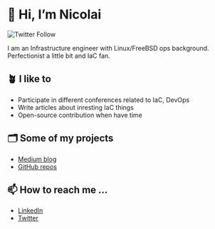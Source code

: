 # 👋 Hi, I’m Nicolai

![Twitter Follow](https://img.shields.io/twitter/follow/nklya_?color=1DA1F2&logo=twitter&style=for-the-badge)

I am an Infrastructure engineer with Linux/FreeBSD ops background. Perfectionist a little bit and IaC fan.

## 🪴 I like to

* Participate in different conferences related to IaC, DevOps
* Write articles about inresting IaC things
* Open-source contribution when have time

## 🗂 Some of my projects

* [Medium blog](http://nklya.medium.com)
* [GitHub repos](https://github.com/Nklya?tab=repositories&q=&type=source&language=&sort=stargazers)

## 📫 How to reach me ...

* [LinkedIn](https://www.linkedin.com/in/nklya/)
* [Twitter](https://twitter.com/Nklya_)

<!---
Nklya/Nklya is a ✨ special ✨ repository because its `README.md` (this file) appears on your GitHub profile.
You can click the Preview link to take a look at your changes.
--->
